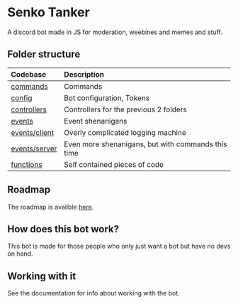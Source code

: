 # Senko Tanker
A discord bot made in JS for moderation, weebines and memes and stuff.

## Folder structure
| Codebase                             | Description                                        |
|:-------------------------------------|:---------------------------------------------------|
| [commands](/src/commands)            | Commands                                           |
| [config](/src/config)                | Bot configuration, Tokens                          |
| [controllers](/src/controllers)      | Controllers for the previous 2 folders             |
| [events](/src/events/)               | Event shenanigans                                  |
| [events/client](/src/events/client)  | Overly complicated logging machine                 |
| [events/server](/src/events/server/) | Even more shenanigans, but with commands this time |
| [functions](/src/functions/)         | Self contained pieces of code                      |

## Roadmap 
The roadmap is availble [here](https://github.com/Senko-Dev/Senko-Tanker/projects/1).

## How does this bot work?
This bot is made for those people who only just want a bot but have no devs on hand.

## Working with it
See the documentation for info about working with the bot.  

